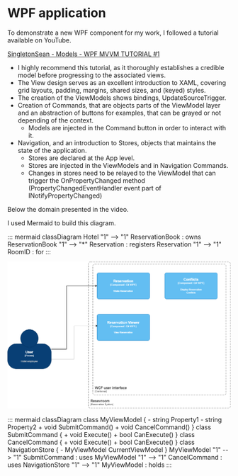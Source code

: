 # WPF application

To demonstrate a new WPF component for my work, I followed a tutorial available on YouTube.

[SingletonSean - Models - WPF MVVM TUTORIAL #1](https://www.youtube.com/watch?v=fZxZswmC_BY)

* I highly recommend this tutorial, as it thoroughly establishes a credible model before progressing to the associated views.
* The View design serves as an excellent introduction to XAML, covering grid layouts, padding, margins, shared sizes, and (keyed) styles.
* The creation of the ViewModels shows bindings, UpdateSourceTrigger.
* Creation of Commands, that are objects parts of the ViewModel layer and an abstraction of buttons for examples, that can be grayed or not depending of the context.
    * Models are injected in the Command button in order to interact with it.
* Navigation, and an introduction to Stores, objects that maintains the state of the application.
    * Stores are declared at the App level.   
    * Stores are injected in the ViewModels and in Navigation Commands. 
    * Changes in stores need to be relayed to the ViewModel that can trigger the OnPropertyChanged method (PropertyChangedEventHandler event part of INotifyPropertyChanged)


Below the domain presented in the video.

I used Mermaid to build this diagram.

::: mermaid
classDiagram
    Hotel "1" --> "1" ReservationBook : owns
    ReservationBook "1" --> "*" Reservation : registers
    Reservation "1" --> "1" RoomID : for
::: 

![C# Diagram](../assets/images/reservoom.png)


::: mermaid
classDiagram
    class MyViewModel {
        - string Property1
        - string Property2
        + void SubmitCommand()
        + void CancelCommand()
    }
    class SubmitCommand {
        + void Execute()
        + bool CanExecute()
    }
    class CancelCommand {
        + void Execute()
        + bool CanExecute()
    }
    class NavigationStore {
        - MyViewModel CurrentViewModel
    }
    MyViewModel "1" --> "1" SubmitCommand : uses
    MyViewModel "1" --> "1" CancelCommand : uses
    NavigationStore "1" --> "1" MyViewModel : holds
:::
